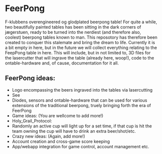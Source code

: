 # FeerPong
F-klubbens overengineered og glodplated beerpong table!
For quite a while, two beautifully painted tables has been sitting in the dark corners of jægerstuen, ready to be turned into the nerdiest (and therefore also, coolest) beerpong tables known to man. This reposotory has therefore been created to conquer this stalemate and bring the dream to life. Currently it is a bit empty in here, but in the future we will collect everything relating to the FeepPong table in here. This will include, but in not limited to, 3D files for the lasercutter that will ingrave the table (already here, woop!), code to the ontable-hardware and, of cause, documentation for it all.

## FeerPong ideas:
- Logo encompassing the beers ingraved into the tables via lasercutting
 - See
- Diodes, sensors and ontable-hardware that can be used for various extensions of the traditional beerpong, truely bringing forth the era of FeerPong
 - Game ideas: (You are wellcome to add more!)
  - Holy_Grail_Protocol:
   - Randomly an active cup will light up for a set time, if that cup is hit the team owning the cup will have to drink an extra beer/shot/etc.
 - Crazy new ideas: (Again, add more!)
  - Account creation and cross-game score keeping
  - App/webapp integration for game control, account management etc.
